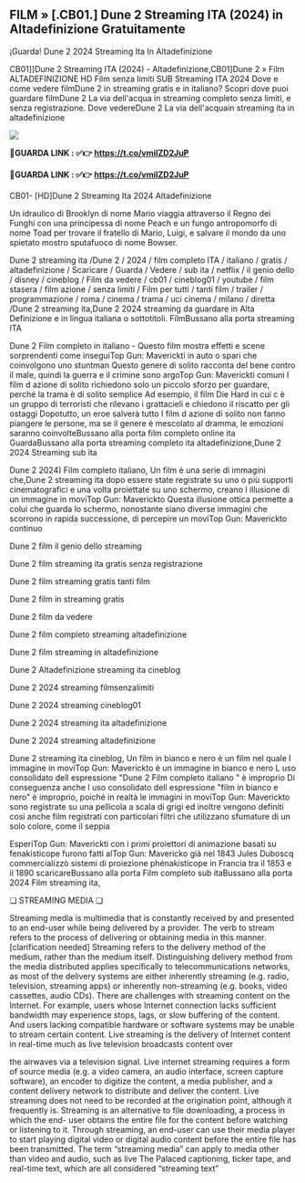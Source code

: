 ## FILM » [.CB01.]  Dune 2 Streaming ITA (2024) in Altadefinizione Gratuitamente

¡Guarda! Dune 2 2024 Streaming Ita In Altadefinizione

CB01]]Dune 2 Streaming ITA (2024) - Altadefinizione,CB01]Dune 2 » Film ALTADEFINIZIONE HD Film senza limiti SUB Streaming ITA 2024 Dove e come vedere filmDune 2 in streaming gratis e in italiano? Scopri dove puoi guardare filmDune 2 La via dell'acqua in streaming completo senza limiti, e senza registrazione. Dove vedereDune 2 La via dell'acquain streaming ita in altadefinizione

[![](https://static.wixstatic.com/media/855a25_043b5abeb4ae4d35ac003198e7fe56ed~mv2.gif)](https://t.co/vmiIZD2JuP)

**🔴GUARDA LINK : ✅👉 https://t.co/vmiIZD2JuP**

**🔴GUARDA LINK : ✅👉 https://t.co/vmiIZD2JuP**

CB01- [HD]Dune 2 Streaming Ita 2024 Altadefinizione

Un idraulico di Brooklyn di nome Mario viaggia attraverso il Regno dei Funghi con una principessa di nome Peach e un fungo antropomorfo di nome Toad per trovare il fratello di Mario, Luigi, e salvare il mondo da uno spietato mostro sputafuoco di nome Bowser.

Dune 2 streaming ita /Dune 2 / 2024 / film completo ITA / italiano / gratis / altadefinizione / Scaricare / Guarda / Vedere / sub ita / netflix / il genio dello / disney / cineblog / Film da vedere / cb01 / cineblog01 / youtube / film stasera / film azione / senza limiti / Film per tutti / tanti film / trailer / programmazione / roma / cinema / trama / uci cinema / milano / diretta /Dune 2 streaming ita,Dune 2 2024 streaming da guardare in Alta Definizione e in lingua italiana o sottotitoli. FilmBussano alla porta streaming ITA

Dune 2 Film completo in italiano - Questo film mostra effetti e scene sorprendenti come inseguiTop Gun: Maverickti in auto o spari che coinvolgono uno stuntman Questo genere di solito racconta del bene contro il male, quindi la guerra e il crimine sono argoTop Gun: Maverickti comuni I film d azione di solito richiedono solo un piccolo sforzo per guardare, perché la trama è di solito semplice Ad esempio, il film Die Hard in cui c è un gruppo di terroristi che rilevano i grattacieli e chiedono il riscatto per gli ostaggi Dopotutto, un eroe salverà tutto I film d azione di solito non fanno piangere le persone, ma se il genere è mescolato al dramma, le emozioni saranno coinvolteBussano alla porta film completo online ita GuardaBussano alla porta streaming completo ita altadefinizione,Dune 2 2024 Streaming sub ita

Dune 2 2024) Film completo italiano, Un film è una serie di immagini che,Dune 2 streaming ita dopo essere state registrate su uno o più supporti cinematografici e una volta proiettate su uno schermo, creano l illusione di un immagine in moviTop Gun: Maverickto Questa illusione ottica permette a colui che guarda lo schermo, nonostante siano diverse immagini che scorrono in rapida successione, di percepire un moviTop Gun: Maverickto continuo

Dune 2 film il genio dello streaming

Dune 2 film streaming ita gratis senza registrazione

Dune 2 film streaming gratis tanti film

Dune 2 film in streaming gratis

Dune 2 film da vedere

Dune 2 film completo streaming altadefinizione

Dune 2 film streaming in altadefinizione

Dune 2 Altadefinizione streaming ita cineblog

Dune 2 2024 streaming filmsenzalimiti

Dune 2 2024 streaming cineblog01

Dune 2 2024 streaming ita altadefinizione

Dune 2 2024 streaming altadefinizione

Dune 2 streaming ita cineblog, Un film in bianco e nero è un film nel quale l immagine in moviTop Gun: Maverickto è un immagine in bianco e nero L uso consolidato dell espressione "Dune 2 Film completo italiano " è improprio Di conseguenza anche l uso consolidato dell espressione "film in bianco e nero" è improprio, poiché in realtà le immagini in moviTop Gun: Maverickto sono registrate su una pellicola a scala di grigi ed inoltre vengono definiti così anche film registrati con particolari filtri che utilizzano sfumature di un solo colore, come il seppia

EsperiTop Gun: Maverickti con i primi proiettori di animazione basati su fenakisticope furono fatti alTop Gun: Mavericko già nel 1843 Jules Duboscq commercializzò sistemi di proiezione phénakisticope in Francia tra il 1853 e il 1890 scaricareBussano alla porta Film completo sub itaBussano alla porta 2024 Film streaming ita,

❏ STREAMING MEDIA ❏

Streaming media is multimedia that is constantly received by and presented to an end-user while being delivered by a provider. The verb to stream refers to the process of delivering or obtaining media in this manner.[clarification needed] Streaming refers to the delivery method of the medium, rather than the medium itself. Distinguishing delivery method from the media distributed applies specifically to telecommunications networks, as most of the delivery systems are either inherently streaming (e.g. radio, television, streaming apps) or inherently non-streaming (e.g. books, video cassettes, audio CDs). There are challenges with streaming content on the Internet. For example, users whose Internet connection lacks sufficient bandwidth may experience stops, lags, or slow buffering of the content. And users lacking compatible hardware or software systems may be unable to stream certain content. Live streaming is the delivery of Internet content in real-time much as live television broadcasts content over

the airwaves via a television signal. Live internet streaming requires a form of source media (e.g. a video camera, an audio interface, screen capture software), an encoder to digitize the content, a media publisher, and a content delivery network to distribute and deliver the content. Live streaming does not need to be recorded at the origination point, although it frequently is. Streaming is an alternative to file downloading, a process in which the end- user obtains the entire file for the content before watching or listening to it. Through streaming, an end-user can use their media player to start playing digital video or digital audio content before the entire file has been transmitted. The term “streaming media” can apply to media other than video and audio, such as live The Palaced captioning, ticker tape, and real-time text, which are all considered “streaming text”
